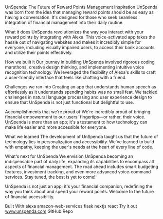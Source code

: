 UnSpenda: The Future of Reward Points Management
Inspiration
UnSpenda was born from the idea that managing reward points should be as easy as having a conversation. It's designed for those who seek seamless integration of financial management into their daily routine.

What it does
UnSpenda revolutionizes the way you interact with your reward points by integrating with Alexa. This voice-activated app takes the hassle out of navigating websites and makes it incredibly simple for everyone, including visually impaired users, to access their bank accounts and utilize their points effectively.

How we built it
Our journey in building UnSpenda involved rigorous coding marathons, creative design thinking, and implementing intuitive voice recognition technology. We leveraged the flexibility of Alexa's skills to craft a user-friendly interface that feels like chatting with a friend.

Challenges we ran into
Creating an app that understands human speech as effortlessly as it understands spending habits was no small feat. We tackled challenges in natural language processing and user experience design to ensure that UnSpenda is not just functional but delightful to use.

Accomplishments that we're proud of
We're incredibly proud of bringing financial empowerment to our users' fingertips—or rather, their voice. UnSpenda is more than an app; it's a testament to how technology can make life easier and more accessible for everyone.

What we learned
The development of UnSpenda taught us that the future of technology lies in personalization and accessibility. We've learned to build with empathy, keeping the user's needs at the heart of every line of code.

What's next for UnSpenda
We envision UnSpenda becoming an indispensable part of daily life, expanding its capabilities to encompass all aspects of financial management. The road ahead includes smart budgeting features, investment tracking, and even more advanced voice-command services. Stay tuned, the best is yet to come!

UnSpenda is not just an app; it's your financial companion, redefining the way you think about and spend your reward points. Welcome to the future of financial accessibility.

Built With
alexa
amazon-web-services
flask
nextjs
react
Try it out
www.unspenda.com
 GitHub Repo
